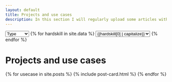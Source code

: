 ```yaml
---
layout: default
title: Projects and use cases
description: In this section I will regularly upload some articles with interesting things I done
---
```

<div class="skills">
  <select id="filter-tags" class="skill-card backgrounded">
    <option value="">Type</option>
    {% for tag in site.tags %}
      <option value="{{tag[0]}}">{{tag[0]}}</option>
    {% endfor %}
  </select>
  <!-- Filter by Dynamic tags -->
  {% for hardskill in site.data %}
  <select id="filter-{{hardskill[0]}}" class="skill-card backgrounded">
    <option value="">{{hardskill[0] | capitalize}}</option>
    {% for skill in hardskill[1] %}
      <option value="{{ skill }}">{{ skill }}</option>
    {% endfor %}
  </select>
  {% endfor %}
</div>

# Projects and use cases
<div class="posts">
  {% for usecase in site.posts %}
    {% include post-card.html %}
  {% endfor %}
</div>

<script>
document.addEventListener('DOMContentLoaded', function() {
  // Define filter groups including dynamic filters
  const filterGroups = ['tags', 'categories' {%for hardskill in site.data%},'{{hardskill[0]}}'{%endfor%}];
  const projects = document.querySelectorAll('.post-card-wrapper'); // Select all post card wrappers

  // Function to get the selected value for a given filter group
  function getSelectedValue(group) {
    const selectElement = document.getElementById(`filter-${group}`);
    return selectElement ? selectElement.value.toLowerCase() : '';
  }

  // Function to filter projects
  function filterProjects() {
    const selectedFilters = {};

    // Gather selected filter values
    filterGroups.forEach(group => {
      selectedFilters[group] = getSelectedValue(group);
    });

    projects.forEach(project => {
      // Check if project matches all selected filters
      const projectTags = project.dataset.tags.toLowerCase().split('$').map(tag => tag.trim());
      const matchesTags = !selectedFilters.tags || projectTags.includes(selectedFilters.tags);
      
      // Check dynamic filters
      const matchesDynamicFilters = filterGroups.slice(2).every(group => {
        if (selectedFilters[group]) {
          const projectValues = project.dataset[group].toLowerCase().split('$').map(value => value.trim());
          return projectValues.includes(selectedFilters[group]);
        }
        return true; // If no filter is selected, match is true
      });

      // Show or hide project based on all filters
      if (matchesTags && matchesDynamicFilters) {
        project.style.display = 'block';
      } else {
        project.style.display = 'none';
      }
    });

    // Show or hide the "no results" message
    const visibleProjects = [...projects].filter(project => project.style.display === 'block');

    // Update URL parameters
    updateURL(selectedFilters);
  }

  // Function to update URL parameters
  function updateURL(filters) {
    const urlParams = new URLSearchParams();
    filterGroups.forEach(group => {
      if (filters[group]) {
        urlParams.set(group, filters[group]);
      }
    });

    // Update the browser's address bar without reloading the page
    const newURL = `${window.location.pathname}?${urlParams.toString()}`;
    history.replaceState(null, '', newURL);
  }

  // Function to load selected filter values from URL
  function loadFromURL() {
    const urlParams = new URLSearchParams(window.location.search);

    filterGroups.forEach(group => {
      if (urlParams.has(group)) {
        const selectedValue = urlParams.get(group);
        const selectElement = document.getElementById(`filter-${group}`);
        if (selectElement) {
          selectElement.value = selectedValue;
        }
      }
    });

    // Trigger filtering based on URL parameters
    filterProjects();
  }

  // Add event listeners to dropdowns
  filterGroups.forEach(group => {
    const selectElement = document.getElementById(`filter-${group}`);
    if (selectElement) {
      selectElement.addEventListener('change', filterProjects);
    }
  });

  // Load filter values from URL on page load
  loadFromURL();
});
</script>

